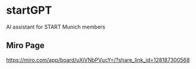# startGPT
AI assistant for START Munich members
## Miro Page
https://miro.com/app/board/uXjVNbPVucY=/?share_link_id=128187300568
